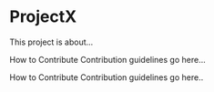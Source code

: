 # ProjectX
This project is about...

How to Contribute
Contribution guidelines go here...

How to Contribute
Contribution guidelines go here..
